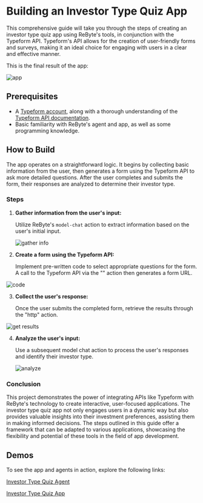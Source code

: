 # Building an Investor Type Quiz App

This comprehensive guide will take you through the steps of creating an investor type quiz app using ReByte's tools, in conjunction with the Typeform API. Typeform's API allows for the creation of user-friendly forms and surveys, making it an ideal choice for engaging with users in a clear and effective manner.

This is the final result of the app:

![app](https://res.cloudinary.com/dfjwtidnh/image/upload/v1710077600/investor-0_uqamir.png)

## Prerequisites

* A [Typeform account](https://www.typeform.com/), along with a thorough understanding of the [Typeform API documentation](https://www.typeform.com/developers/).
* Basic familiarity with ReByte's agent and app, as well as some programming knowledge.

## How to Build

The app operates on a straightforward logic. It begins by collecting basic information from the user, then generates a form using the Typeform API to ask more detailed questions. After the user completes and submits the form, their responses are analyzed to determine their investor type.

### Steps

1. **Gather information from the user's input:** 

   Utilize ReByte's `model-chat` action to extract information based on the user's initial input.

   ![gather info](https://res.cloudinary.com/dfjwtidnh/image/upload/v1710077600/intestor-1_vj3kej.png)

2. **Create a form using the Typeform API:**
   
   Implement pre-written code to select appropriate questions for the form. A call to the Typeform API via the "" action then generates a form URL.

![code](https://res.cloudinary.com/dfjwtidnh/image/upload/v1710077600/investor-2_sun44v.png)

3. **Collect the user's response:**

   Once the user submits the completed form, retrieve the results through the "http" action.

![get results](https://res.cloudinary.com/dfjwtidnh/image/upload/v1710077600/investor-3_k9ejp9.png)

4. **Analyze the user's input:**

   Use a subsequent model chat action to process the user's responses and identify their investor type.

   ![analyze](https://res.cloudinary.com/dfjwtidnh/image/upload/v1710077600/investor-4_puom38.png)

### Conclusion

This project demonstrates the power of integrating APIs like Typeform with ReByte's technology to create interactive, user-focused applications. The investor type quiz app not only engages users in a dynamic way but also provides valuable insights into their investment preferences, assisting them in making informed decisions. The steps outlined in this guide offer a framework that can be adapted to various applications, showcasing the flexibility and potential of these tools in the field of app development.

## Demos

To see the app and agents in action, explore the following links:

[Investor Type Quiz Agent](https://rebyte.ai/p/21b2295005587a5375d8/callable/ffdc7bd0d262b62cbd03/editor)

[Investor Type Quiz App](https://rebyte.ai/copilot/0167ad764f8be5e1bd41/session/6afc350466)
